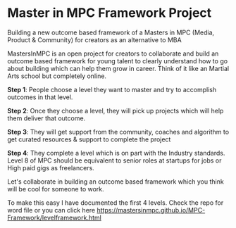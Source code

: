 # Master in MPC Framework Project 
Building a new outcome based framework of a Masters in MPC (Media, Product &amp; Community) for creators as an alternative to MBA 

MastersInMPC is an open project for creators to collaborate and build an outcome based framework for young talent to clearly understand how to go about building which can help them grow in career. 
Think of it like an Martial Arts school but completely online. 

**Step 1**: People choose a level they want to master and try to accomplish outcomes in that level. 

**Step 2**: Once they choose a level, they will pick up projects which will help them deliver that outcome. 

**Step 3**: They will get support from the community, coaches and algorithm to get curated resources & support to complete the project 

**Step 4**: They complete a level which is on part with the Industry standards. Level 8 of MPC should be equivalent to senior roles at startups for jobs or High paid gigs as freelancers. 

Let's collaborate in building an outcome based framework which you think will be cool for someone to work.

To make this easy I have documented the first 4 levels. Check the repo for word file or you can click here 
https://mastersinmpc.github.io/MPC-Framework/levelframework.html
